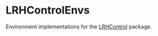 # LRHControlEnvs

Environment implementations for the [LRHControl](https://github.com/AndrePatri/LRHControl) package.